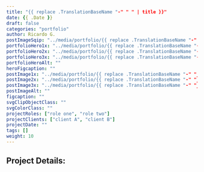 ```yaml
---
title: "{{ replace .TranslationBaseName "-" " " | title }}"
date: {{ .Date }}
draft: false
categories: "portfolio"
author: Ricardo G.
postImageSqip: "../media/portfolio/{{ replace .TranslationBaseName "-" "_" | lower }}/sqip.svg"
portfolioHero1x: "../media/portfolio/{{ replace .TranslationBaseName "-" "_" | lower }}/placeHolder_sm.png"
portfolioHero2x: "../media/portfolio/{{ replace .TranslationBaseName "-" "_" | lower }}heroPlaceholder@2x.png"
portfolioHero3x: "../media/portfolio/{{ replace .TranslationBaseName "-" "_" | lower }}/heroPlaceholder@3x.png"
portfolioHeroAlt: ""
heroFigcaption: ""
postImage1x: "../media/portfolio/{{ replace .TranslationBaseName "-" "_" | lower }}/placeHolder_sm.png"
postImage2x: "../media/portfolio/{{ replace .TranslationBaseName "-" "_" | lower }}/placeHolder_sm@2x.png"
postImage3x: "../media/portfolio/{{ replace .TranslationBaseName "-" "_" | lower }}/placeHolder_sm@3x.png"
postImageAlt: ""
figcaption: ""
svgClipObjectClass: ""
svgColorClass: ""
projectRoles: ["role one", "role two"]
projectClients: ["client A", "client B"]
projectDate: ""
tags: []
weight: 10
---
```

## Project Details:
